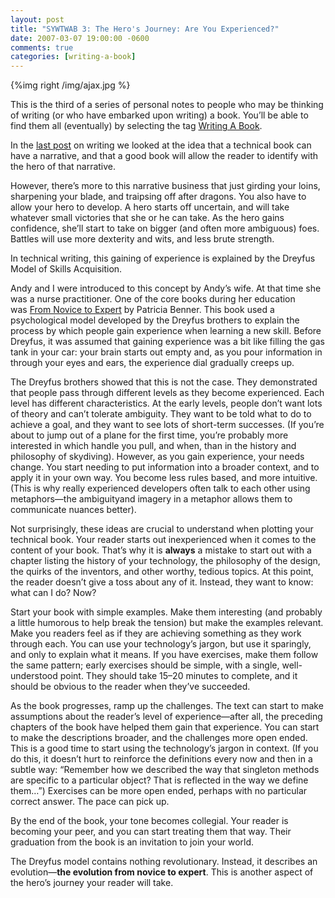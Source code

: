 ```yaml
---
layout: post
title: "SYWTWAB 3: The Hero's Journey: Are You Experienced?"
date: 2007-03-07 19:00:00 -0600
comments: true
categories: [writing-a-book]
---
```



{%img right /img/ajax.jpg %}

This is the third of a series of personal notes to people who may be
thinking of writing (or who have embarked upon writing) a book. You’ll
be able to find them all (eventually) by selecting the tag <a
href="http://pragdave.pragprog.com/pragdave/writing_a_book/index.html">Writing A Book</a>.


In the <a
href="http://pragdave.pragprog.com/pragdave/2007/03/sywtwab_2_the_h.html">last post</a> on writing we looked at the idea that a technical book can
have a narrative, and that a good book will allow the reader to
identify with the hero of that narrative.

However, there’s more to this narrative business that just girding
your loins, sharpening your blade, and traipsing off after
dragons. You also have to allow your hero to develop. A hero starts
off uncertain, and will take whatever small victories that she or he
can take. As the hero gains confidence, she’ll start to take on bigger
(and often more ambiguous) foes. Battles will use more dexterity and
wits, and less brute strength.

In technical writing, this gaining of experience is explained by the
Dreyfus Model of Skills Acquisition.

Andy and I were introduced to this concept by Andy’s wife. At that
time she was a nurse practitioner. One of the core books during her
education was <a
href="http://www.amazon.com/Novice-Expert-Excellence-Clinical-Commemorative/dp/0130325228/ref=pd_bbs_sr_1/104-4114323-6751127?ie=UTF8&s=books&qid=1173324281&sr=8-1">From Novice to Expert</a> by Patricia Benner. This book used a
psychological model developed by the Dreyfus brothers to explain the
process by which people gain experience when learning a new
skill. Before Dreyfus, it was assumed that gaining experience was a
bit like filling the gas tank in your car: your brain starts out empty
and, as you pour information in through your eyes and ears, the
experience dial gradually creeps up.

The Dreyfus brothers showed that this is not the case. They
demonstrated that people pass through different levels as they become
experienced. Each level has different characteristics. At the early
levels, people don’t want lots of theory and can’t tolerate
ambiguity. They want to be told what to do to achieve a goal, and they
want to see lots of short-term successes. (If you’re about to jump out
of a plane for the first time, you’re probably more interested in
which handle you pull, and when, than in the history and philosophy of
skydiving). However, as you gain experience, your needs change. You
start needing to put information into a broader context, and to apply
it in your own way. You become less rules based, and more
intuitive. (This is why really experienced developers often talk to
each other using metaphors—the ambiguityand imagery in a metaphor
allows them to communicate nuances better).

Not surprisingly, these ideas are crucial to understand when plotting
your technical book. Your reader starts out inexperienced when it
comes to the content of your book. That’s why it is **always** a
mistake to start out with a chapter listing the history of your
technology, the philosophy of the design, the quirks of the inventors,
and other worthy, tedious topics. At this point, the reader doesn’t
give a toss about any of it. Instead, they want to know: what can I
do? Now?

Start your book with simple examples. Make them interesting (and
probably a little humorous to help break the tension) but make the
examples relevant. Make you readers feel as if they are achieving
something as they work through each. You can use your technology’s
jargon, but use it sparingly, and only to explain what it means. If
you have exercises, make them follow the same pattern; early exercises
should be simple, with a single, well-understood point. They should
take 15–20 minutes to complete, and it should be obvious to the reader
when they’ve succeeded.

As the book progresses, ramp up the challenges. The text can start to
make assumptions about the reader’s level of experience—after all, the
preceding chapters of the book have helped them gain that
experience. You can start to make the descriptions broader, and the
challenges more open ended. This is a good time to start using the
technology’s jargon in context. (If you do this, it doesn’t hurt to
reinforce the definitions every now and then in a subtle way:
“Remember how we described the way that singleton methods are specific
to a particular object? That is reflected in the way we define them…”)
Exercises can be more open ended, perhaps with no particular correct
answer. The pace can pick up.

By the end of the book, your tone becomes collegial. Your reader is
becoming your peer, and you can start treating them that way. Their
graduation from the book is an invitation to join your world.

The Dreyfus model contains nothing revolutionary. Instead, it
describes an evolution—**the evolution from novice to expert**. This
is another aspect of the hero’s journey your reader will take.




